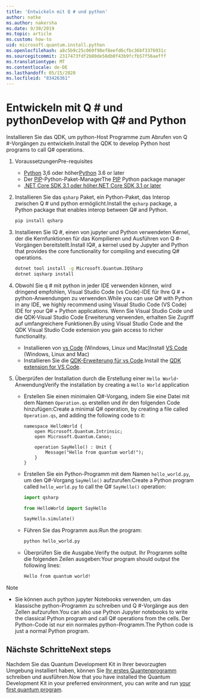 ```yaml
---
title: 'Entwickeln mit Q # und python'
author: natke
ms.author: nakersha
ms.date: 9/30/2019
ms.topic: article
ms.custom: how-to
uid: microsoft.quantum.install.python
ms.openlocfilehash: a8c5b9c25c069f98ef8eefd6cfbc36bf3376931c
ms.sourcegitcommit: 2317473fdf2b80de58db0f43b9fcfb57f56aefff
ms.translationtype: MT
ms.contentlocale: de-DE
ms.lasthandoff: 05/15/2020
ms.locfileid: "83426361"
---
```

# <a name="develop-with-q-and-python"></a><span data-ttu-id="03077-102">Entwickeln mit Q # und python</span><span class="sxs-lookup"><span data-stu-id="03077-102">Develop with Q# and Python</span></span>

<span data-ttu-id="03077-103">Installieren Sie das QDK, um python-Host Programme zum Abrufen von Q #-Vorgängen zu entwickeln.</span><span class="sxs-lookup"><span data-stu-id="03077-103">Install the QDK to develop Python host programs to call Q# operations.</span></span>

1. <span data-ttu-id="03077-104">Voraussetzungen</span><span class="sxs-lookup"><span data-stu-id="03077-104">Pre-requisites</span></span>

    - <span data-ttu-id="03077-105">[Python](https://www.python.org/downloads/) 3,6 oder höher</span><span class="sxs-lookup"><span data-stu-id="03077-105">[Python](https://www.python.org/downloads/) 3.6 or later</span></span>
    - <span data-ttu-id="03077-106">Der [PIP](https://pip.pypa.io/en/stable/installing)-Python-Paket-Manager</span><span class="sxs-lookup"><span data-stu-id="03077-106">The [PIP](https://pip.pypa.io/en/stable/installing) Python package manager</span></span>
    - [<span data-ttu-id="03077-107">.NET Core SDK 3.1 oder höher</span><span class="sxs-lookup"><span data-stu-id="03077-107">.NET Core SDK 3.1 or later</span></span>](https://www.microsoft.com/net/download)


1. <span data-ttu-id="03077-108">Installieren Sie das `qsharp` Paket, ein Python-Paket, das Interop zwischen Q # und python ermöglicht.</span><span class="sxs-lookup"><span data-stu-id="03077-108">Install the `qsharp` package, a Python package that enables interop between Q# and Python.</span></span>

    ```bash
    pip install qsharp
    ```

1. <span data-ttu-id="03077-109">Installieren Sie IQ #, einen von jupyter und Python verwendeten Kernel, der die Kernfunktionen für das Kompilieren und Ausführen von Q #-Vorgängen bereitstellt.</span><span class="sxs-lookup"><span data-stu-id="03077-109">Install IQ#, a kernel used by Jupyter and Python that provides the core functionality for compiling and executing Q# operations.</span></span>

    ```bash
    dotnet tool install -g Microsoft.Quantum.IQSharp
    dotnet iqsharp install
    ```
  
1. <span data-ttu-id="03077-110">Obwohl Sie q # mit python in jeder IDE verwenden können, wird dringend empfohlen, Visual Studio Code (vs Code)-IDE für Ihre Q # + python-Anwendungen zu verwenden.</span><span class="sxs-lookup"><span data-stu-id="03077-110">While you can use Q# with Python in any IDE, we highly recommend using Visual Studio Code (VS Code) IDE for your Q# + Python applications.</span></span> <span data-ttu-id="03077-111">Wenn Sie Visual Studio Code und die QDK-Visual Studio Code Erweiterung verwenden, erhalten Sie Zugriff auf umfangreichere Funktionen.</span><span class="sxs-lookup"><span data-stu-id="03077-111">By using Visual Studio Code and the QDK Visual Studio Code extension you gain access to richer functionality.</span></span>

    - <span data-ttu-id="03077-112">Installieren von [vs Code](https://code.visualstudio.com/download) (Windows, Linux und Mac)</span><span class="sxs-lookup"><span data-stu-id="03077-112">Install [VS Code](https://code.visualstudio.com/download) (Windows, Linux and Mac)</span></span>
    - <span data-ttu-id="03077-113">Installieren Sie die [QDK-Erweiterung für vs Code](https://marketplace.visualstudio.com/items?itemName=quantum.quantum-devkit-vscode).</span><span class="sxs-lookup"><span data-stu-id="03077-113">Install the [QDK extension for VS Code](https://marketplace.visualstudio.com/items?itemName=quantum.quantum-devkit-vscode).</span></span>

1. <span data-ttu-id="03077-114">Überprüfen der Installation durch die Erstellung einer `Hello World`-Anwendung</span><span class="sxs-lookup"><span data-stu-id="03077-114">Verify the installation by creating a `Hello World` application</span></span>

    - <span data-ttu-id="03077-115">Erstellen Sie einen minimalen Q#-Vorgang, indem Sie eine Datei mit dem Namen `Operation.qs` erstellen und ihr den folgenden Code hinzufügen:</span><span class="sxs-lookup"><span data-stu-id="03077-115">Create a minimal Q# operation, by creating a file called `Operation.qs`, and adding the following code to it:</span></span>

        ```qsharp
        namespace HelloWorld {
            open Microsoft.Quantum.Intrinsic;
            open Microsoft.Quantum.Canon;

            operation SayHello() : Unit {
                Message("Hello from quantum world!");
            }
        }
        ```

    - <span data-ttu-id="03077-116">Erstellen Sie ein Python-Programm mit dem Namen `hello_world.py`, um den Q#-Vorgang `SayHello()` aufzurufen:</span><span class="sxs-lookup"><span data-stu-id="03077-116">Create a Python program called `hello_world.py` to call the Q# `SayHello()` operation:</span></span>

        ```python
        import qsharp

        from HelloWorld import SayHello

        SayHello.simulate()
        ```

    - <span data-ttu-id="03077-117">Führen Sie das Programm aus:</span><span class="sxs-lookup"><span data-stu-id="03077-117">Run the program:</span></span>

        ```bash
        python hello_world.py
        ```

    - <span data-ttu-id="03077-118">Überprüfen Sie die Ausgabe.</span><span class="sxs-lookup"><span data-stu-id="03077-118">Verify the output.</span></span> <span data-ttu-id="03077-119">Ihr Programm sollte die folgenden Zeilen ausgeben:</span><span class="sxs-lookup"><span data-stu-id="03077-119">Your program should output the following lines:</span></span>

        ```bash
        Hello from quantum world!
       ```


> [!NOTE]
> * <span data-ttu-id="03077-120">Sie können auch python jupyter Notebooks verwenden, um das klassische python-Programm zu schreiben und Q #-Vorgänge aus den Zellen aufzurufen.</span><span class="sxs-lookup"><span data-stu-id="03077-120">You can also use Python Jupyter notebooks to write the classical Python program and call Q# operations from the cells.</span></span> <span data-ttu-id="03077-121">Der Python-Code ist nur ein normales python-Programm.</span><span class="sxs-lookup"><span data-stu-id="03077-121">The Python code is just a normal Python program.</span></span>

## <a name="next-steps"></a><span data-ttu-id="03077-122">Nächste Schritte</span><span class="sxs-lookup"><span data-stu-id="03077-122">Next steps</span></span>

<span data-ttu-id="03077-123">Nachdem Sie das Quantum Development Kit in Ihrer bevorzugten Umgebung installiert haben, können Sie [Ihr erstes Quantenprogramm](xref:microsoft.quantum.quickstarts.qrng) schreiben und ausführen.</span><span class="sxs-lookup"><span data-stu-id="03077-123">Now that you have installed the Quantum Development Kit in your preferred environment, you can write and run [your first quantum program](xref:microsoft.quantum.quickstarts.qrng).</span></span>
